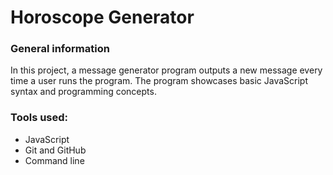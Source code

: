 # Horoscope Generator

### General information
In this project, a message generator program outputs a new message every time a user runs the program. The program showcases basic JavaScript syntax and programming concepts.

### Tools used:
+ JavaScript
+ Git and GitHub
+ Command line
